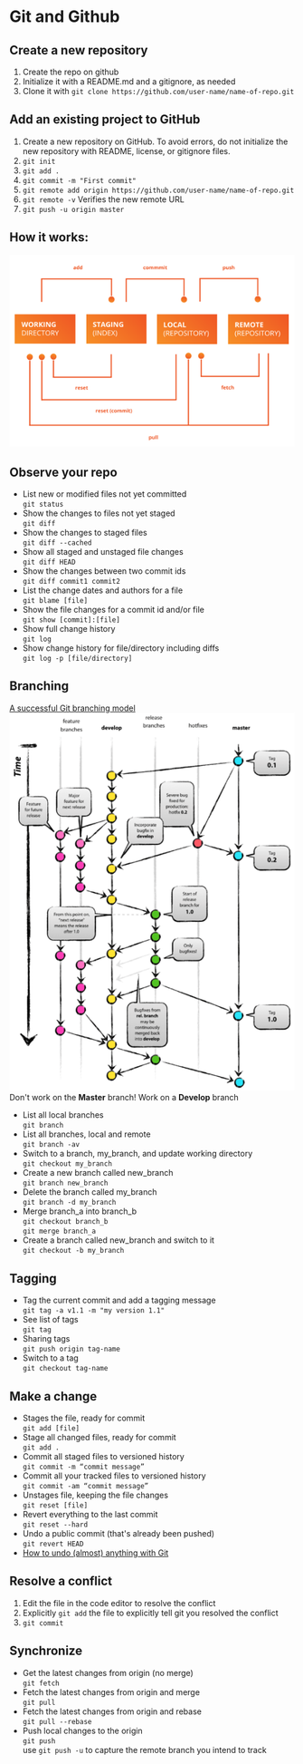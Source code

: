 # Git and Github

## Create a new repository

1. Create the repo on github
1. Initialize it with a README.md and a gitignore, as needed
1. Clone it with `git clone https://github.com/user-name/name-of-repo.git`

## Add an existing project to GitHub

1. Create a new repository on GitHub. To avoid errors, do not initialize the new repository with README, license, or gitignore files.
1. `git init`
1. `git add .`
1. `git commit -m "First commit"`
1. `git remote add origin https://github.com/user-name/name-of-repo.git`
1. `git remote -v` Verifies the new remote URL
1. `git push -u origin master`

## How it works:

![How it Works](./assets/git-how-it-works.png)

## Observe your repo

- List new or modified files not yet committed  
   `git status`
- Show the changes to files not yet staged  
   `git diff`
- Show the changes to staged files  
   `git diff --cached`
- Show all staged and unstaged file changes  
   `git diff HEAD`
- Show the changes between two commit ids  
   `git diff commit1 commit2`
- List the change dates and authors for a file  
   `git blame [file]`
- Show the file changes for a commit id and/or file  
   `git show [commit]:[file]`
- Show full change history  
   `git log`
- Show change history for file/directory including diffs  
   `git log -p [file/directory]`

## Branching

[A successful Git branching model](https://nvie.com/posts/a-successful-git-branching-model/)  
![Branching Model](./assets/git-branching-model.png)  
Don't work on the **Master** branch! Work on a **Develop** branch

- List all local branches  
   `git branch`
- List all branches, local and remote  
   `git branch -av`
- Switch to a branch, my_branch, and update working directory  
   `git checkout my_branch`
- Create a new branch called new_branch  
   `git branch new_branch`
- Delete the branch called my_branch  
   `git branch -d my_branch`
- Merge branch_a into branch_b  
   `git checkout branch_b`  
   `git merge branch_a`
- Create a branch called new_branch and switch to it  
  `git checkout -b my_branch`

## Tagging

- Tag the current commit and add a tagging message  
   `git tag -a v1.1 -m "my version 1.1"`
- See list of tags  
  `git tag`
- Sharing tags  
  `git push origin tag-name`
- Switch to a tag  
   `git checkout tag-name`

## Make a change

- Stages the file, ready for commit  
   `git add [file]`
- Stage all changed files, ready for commit  
   `git add .`
- Commit all staged files to versioned history  
   `git commit -m “commit message”`
- Commit all your tracked files to versioned history  
   `git commit -am “commit message”`
- Unstages file, keeping the file changes  
   `git reset [file]`
- Revert everything to the last commit  
   `git reset --hard`
- Undo a public commit (that's already been pushed)  
  `git revert HEAD`
- [ How to undo (almost) anything with Git ](https://github.blog/2015-06-08-how-to-undo-almost-anything-with-git/)

## Resolve a conflict

1. Edit the file in the code editor to resolve the conflict
1. Explicitly `git add` the file to explicitly tell git you resolved the conflict
1. `git commit`

## Synchronize

- Get the latest changes from origin (no merge)  
   `git fetch`
- Fetch the latest changes from origin and merge  
   `git pull`
- Fetch the latest changes from origin and rebase  
   `git pull --rebase`
- Push local changes to the origin  
   `git push`  
   use `git push -u` to capture the remote branch you intend to track
